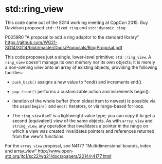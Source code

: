 # std::ring_view<T>

This code came out of the SG14 working meeting at CppCon 2015.
Guy Davidson proposed `std::fixed_ring` and `std::dynamic_ring`:

P0059R0 "A proposal to add a ring adaptor to the standard library"
https://github.com/WG21-SG14/SG14/blob/master/Docs/Proposals/RingProposal.pdf

This code proposes just a single, lower-level primitive: `std::ring_view`.
A `ring_view` doesn't manage its own memory nor its own objects; it is
merely a non-owning *view* onto an array of existing objects, providing
the following facilities:

 - `push_back()` assigns a new value to *end() and increments end().

 - `pop_front()` performs a customizable action and increments begin().

 - Iteration of the whole buffer (from oldest item to newest) is possible
   via the usual `begin()` and `end()` iterators, or via range-based for loop.

 - The `ring_view` itself is a lightweight value type; you can copy it
   to get a second (equivalent) view of the same objects. As with `array_view`
   and `string_view`, any operation that invalidates a pointer in the range
   on which a view was created invalidates pointers and references returned
   from the view's functions.

For the `array_view` proposal, see
N4177 "Multidimensional bounds, index and array_view"
http://www.open-std.org/jtc1/sc22/wg21/docs/papers/2014/n4177.html
